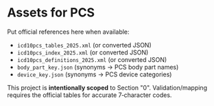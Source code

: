 # Assets for PCS
Put official references here when available:

- `icd10pcs_tables_2025.xml` (or converted JSON)
- `icd10pcs_index_2025.xml` (or converted JSON)
- `icd10pcs_definitions_2025.xml` (or converted JSON)
- `body_part_key.json` (synonyms → PCS body part names)
- `device_key.json` (synonyms → PCS device categories)

This project is **intentionally scoped** to Section "0". Validation/mapping requires the official tables for accurate 7‑character codes.
